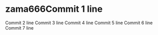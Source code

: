# zama666Commit 1 line
Commit 2 line
Commit 3 line
Commit 4 line
Commit 5 line
Commit 6 line
Commit 7 line
